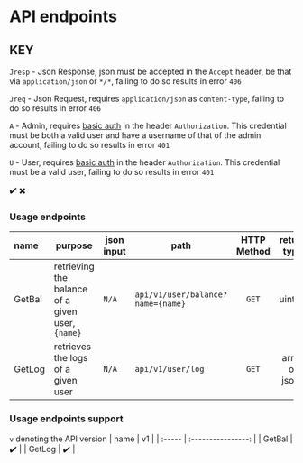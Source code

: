 # API endpoints

## KEY
`Jresp` - Json Response, json must be accepted in the `Accept` header, be that via `application/json` or `*/*`, failing to do so results in error `406`

`Jreq` - Json Request, requires `application/json` as `content-type`, failing to do so results in error `406`

`A` - Admin, requires [basic auth](https://en.wikipedia.org/wiki/Basic_access_authentication) in the header `Authorization`. This credential must be both a valid user and have a username of that of the admin account, failing to do so results in error `401`

`U` - User, requires [basic auth](https://en.wikipedia.org/wiki/Basic_access_authentication) in the header `Authorization`. This credential must be a valid user, failing to do so results in error `401`


:heavy_check_mark:
:heavy_multiplication_x:

### Usage endpoints
| name   | purpose                                          | json input | path                              | HTTP Method |  return type   |                 return value                 |       Jresp        |           Jreq           |            A             |            U             |
| :----- | ------------------------------------------------ | ---------- | --------------------------------- | :---------: | :------------: | :------------------------------------------: | :----------------: | :----------------------: | :----------------------: | :----------------------: |
| GetBal | retrieving the balance of a given user, `{name}` | `N/A`      | `api/v1/user/balance?name={name}` |    `GET`    |     uint32     |              the user's balance              | :heavy_check_mark: | :heavy_multiplication_x: | :heavy_multiplication_x: | :heavy_multiplication_x: |
| GetLog | retrieves the logs of a given user               | `N/A`      | `api/v1/user/log`                 |    `GET`    | array of jsons | {"to":string, "amount":uint32, "time":int64} | :heavy_check_mark: | :heavy_multiplication_x: | :heavy_multiplication_x: | :heavy_multiplication_x: |

### Usage endpoints support
`v` denoting the API version
| name   |         v1         |
| :----- | :----------------: |
| GetBal | :heavy_check_mark: |
| GetLog | :heavy_check_mark: |